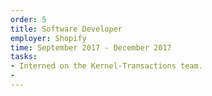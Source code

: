 ```yaml
---
order: 5
title: Software Developer
employer: Shopify
time: September 2017 - December 2017
tasks:
- Interned on the Kernel-Transactions team.
-
---
```

